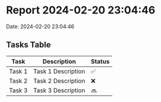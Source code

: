 

# Report 2024-02-20 23:04:46
Date: 2024-02-20 23:04:46
## Tasks Table
| Task | Description | Status |
|------|--------------|--------|
| Task 1 | Task 1 Description | ✅ |
| Task 2 | Task 2 Description | ❌ |
| Task 3 | Task 3 Description | 🔜 |
